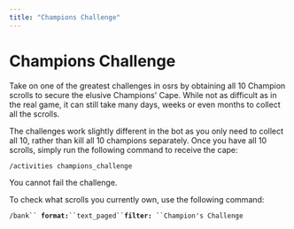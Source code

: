 ```yaml
---
title: "Champions Challenge"
---
```


# Champions Challenge

Take on one of the greatest challenges in osrs by obtaining all 10 Champion scrolls to secure the elusive Champions' Cape. While not as difficult as in the real game, it can still take many days, weeks or even months to collect all the scrolls.

The challenges work slightly different in the bot as you only need to collect all 10, rather than kill all 10 champions separately. Once you have all 10 scrolls, simply run the following command to receive the cape:

`/activities champions_challenge`

You cannot fail the challenge.

To check what scrolls you currently own, use the following command:

`/bank`` `**`format:`**` ``text_paged`` `**`filter:`**` ``Champion's Challenge`
